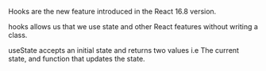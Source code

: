 Hooks are the new feature introduced in the React 16.8 version.

hooks allows us that we use state and other React features without writing a class.

useState accepts an initial state and returns two values i.e 
The current state, and function that updates the state.




